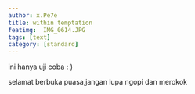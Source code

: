 ```yaml
---
author: x.Pe7e
title: within temptation
featimg:  IMG_0614.JPG
tags: [text]
category: [standard]
---
```

ini hanya uji coba : )

selamat berbuka puasa,jangan lupa ngopi dan merokok 
